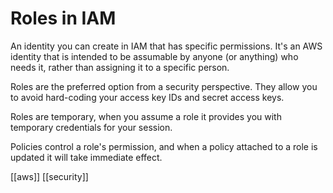 # Roles in IAM

An identity you can create in IAM that has specific permissions. It's an AWS identity that is intended to be assumable by anyone (or anything) who needs it, rather than assigning it to a specific person.

Roles are the preferred option from a security perspective. They allow you to avoid hard-coding your access key IDs and secret access keys.

Roles are temporary, when you assume a role it provides you with temporary credentials for your session.

Policies control a role's permission, and when a policy attached to a role is updated it will take immediate effect.

[[aws]]
[[security]]